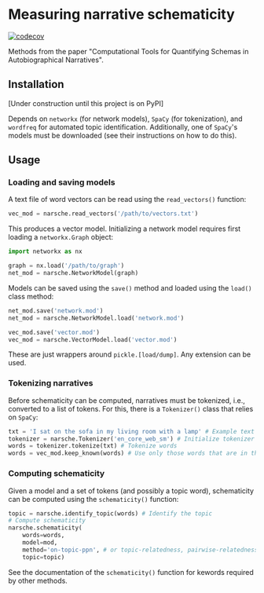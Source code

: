 
# Measuring narrative schematicity

[![codecov](https://codecov.io/github/kinleyid/narsche/graph/badge.svg?token=EHCYVTZWCE)](https://codecov.io/github/kinleyid/narsche)

Methods from the paper "Computational Tools for Quantifying Schemas in Autobiographical Narratives".

## Installation

[Under construction until this project is on PyPI]

Depends on `networkx` (for network models), `SpaCy` (for tokenization), and `wordfreq` for automated topic identification. Additionally, one of `SpaCy`'s models must be downloaded (see their instructions on how to do this).

## Usage

### Loading and saving models

A text file of word vectors can be read using the `read_vectors()` function:

```python
vec_mod = narsche.read_vectors('/path/to/vectors.txt')
```

This produces a vector model. Initializing a network model requires first loading a `networkx.Graph` object:

```python
import networkx as nx

graph = nx.load('/path/to/graph')
net_mod = narsche.NetworkModel(graph)
```

Models can be saved using the `save()` method and loaded using the `load()` class method:

```python
net_mod.save('network.mod')
net_mod = narsche.NetworkModel.load('network.mod')

vec_mod.save('vector.mod')
vec_mod = narsche.VectorModel.load('vector.mod')
```

These are just wrappers around `pickle.[load/dump]`. Any extension can be used.

### Tokenizing narratives

Before schematicity can be computed, narratives must be tokenized, i.e., converted to a list of tokens. For this, there is a `Tokenizer()` class that relies on `SpaCy`:

```python
txt = 'I sat on the sofa in my living room with a lamp' # Example text
tokenizer = narsche.Tokenizer('en_core_web_sm') # Initialize tokenizer
words = tokenizer.tokenize(txt) # Tokenize words
words = vec_mod.keep_known(words) # Use only those words that are in the model
```

### Computing schematicity

Given a model and a set of tokens (and possibly a topic word), schematicity can be computed using the `schematicity()` function:

```python
topic = narsche.identify_topic(words) # Identify the topic
# Compute schematicity
narsche.schematicity(
	words=words,
	model=mod,
	method='on-topic-ppn', # or topic-relatedness, pairwise-relatedness, or component-size
	topic=topic)
```

See the documentation of the `schematicity()` function for kewords required by other methods.
